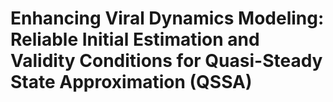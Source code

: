 # Enhancing Viral Dynamics Modeling: Reliable Initial Estimation and Validity Conditions for Quasi-Steady State Approximation (QSSA)
